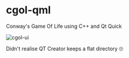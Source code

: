 # cgol-qml
Conway's Game Of Life using C++ and Qt Quick

![cgol-ui](https://user-images.githubusercontent.com/11610372/82130639-197a0500-97c5-11ea-9bbb-9c00ad298460.gif)

Didn't realise QT Creator keeps a flat directory 🙄
